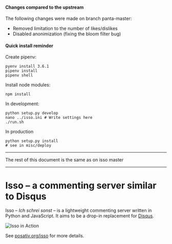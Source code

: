 #### Changes compared to the upstream

The following changes were made on branch panta-master:

- Removed limitation to the number of likes/dislikes
- Disabled anonimization (fixing the bloom filter bug)

#### Quick install reminder

Create pipenv:
```
pyenv install 3.6.1
pipenv install
pipenv shell
```

Install node modules:
```
npm install
```

In development:
```
python setup.py develop
nano ../isso.ini # Write settings here
./run.sh
```

In production
```
python setup.py install
# see in misc/deploy
```

--------------------------

The rest of this document is the same as on isso master

--------------------------

Isso – a commenting server similar to Disqus
============================================

Isso – *Ich schrei sonst* – is a lightweight commenting server written in
Python and JavaScript. It aims to be a drop-in replacement for
[Disqus](http://disqus.com).

![Isso in Action](http://posativ.org/~tmp/isso-sample.png)

See [posativ.org/isso](http://posativ.org/isso/) for more details.
